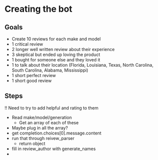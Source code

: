 # Creating the bot

## Goals
- Create 10 reviews for each make and model
- 1 critical review
- 2 longer well written review about their experience
- 3 skeptical but ended up loving the product
- 1 bought for someone else and they loved it
- 1 to talk about their location (Florida, Louisiana, Texas, North Carolina, South Carolina, Alabama, Mississippi)
- 1 short perfect review
- 1 short good review


## Steps

!! Need to try to add helpful and rating to them

- Read make/model/generation
    - Get an array of each of these
- Maybe plug in all the array?
- get completion.choices[0].message.content
- run that through reivew_parser
    - return object
- fill in review_author with generate_names
- 